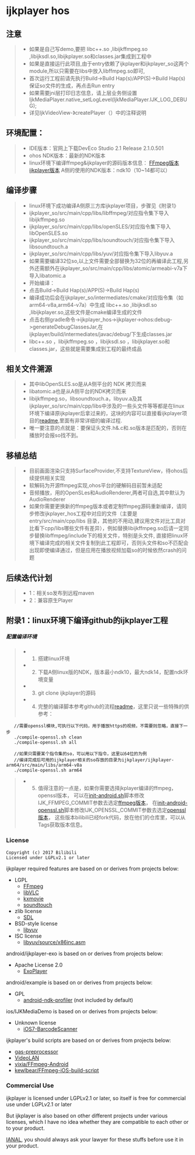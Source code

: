 # ijkplayer hos

## 注意
>+ 如果是自己写demo,要把 libc++.so ,libijkffmpeg.so ,libijksdl.so,libijkplayer.so和classes.jar集成到工程中
>+ 如果是直接运行此项目,由于entry依赖了ijkplayer和ijkplayer_so这两个module,所以只需要在libs中放入libffmpeg.so即可,
>+ 首次运行工程前请先执行Build->Build Hap(s)/APP(S)->Build Hap(s)保证so文件的生成，再点击Run entry
>+ 如果需要jni层打印日志信息，请上层业务侧设置IjkMediaPlayer.native_setLogLevel(IjkMediaPlayer.IJK_LOG_DEBUG);
>+ 详见IjkVideoView-》createPlayer（）中的注释说明

## 环境配置：
>+ IDE版本：官网上下载DevEco Studio 2.1 Release 2.1.0.501 
>+ ohos NDK版本：最新的NDK版本
>+ linux环境下编译ffmpeg&ijkplayer的源码版本信息：
   [FFmpeg版本](https://github.com/bilibili/FFmpeg/releases/tag/ff4.0--ijk0.8.8--20210205--001)
   [ijkplayer版本](https://github.com/bilibili/ijkplayer/releases/tag/k0.8.8)
   A侧的使用的NDK版本：ndk10（10~14都可以） 

## 编译步骤
>+ linux环境下成功编译A侧原三方库ijkplayer项目，步骤见《附录1》
>+ ijkplayer_so/src/main/cpp/libs/libffmpeg/对应指令集下导入libijkffmpeg.so
>+ ijkplayer_so/src/main/cpp/libs/openSLES/对应指令集下导入libOpenSLES.so
>+ ijkplayer_so/src/main/cpp/libs/soundtouch/对应指令集下导入libsoundtouch.a
>+ ijkplayer_so/src/main/cpp/libs/yuv/对应指令集下导入libyuv.a
>+ 如果需要编译32位so,以上文件需要全部替换为32位的再编译此工程,另外还需额外在ijkplayer_so/src/main/cpp/libs/atomic/armeabi-v7a下导入libatomic.a
>+ 开始编译：
>+ 点击Build->Build Hap(s)/APP(S)->Build Hap(s)
>+ 编译成功后会在ijkplayer_so/intermediates/cmake/对应指令集（如arm64-v8a,arm64-v7a）中生成 libc++.so ,libijksdl.so ,libijkplayer.so,这些文件是cmake编译生成的文件
>+ 点击右侧gradle命令->ijkplayer_hos->ijkplayer->ohos:debug->generateDebugClassesJar,在ijkplayer/build/intermediates/javac/debug/下生成classes.jar
>+ libc++.so ，libijkffmpeg.so ，libijksdl.so  ，libijkplayer.so和classes.jar，这些就是需要集成到工程的最终成品

## 相关文件溯源
>+ 其中libOpenSLES.so是从A侧平台的 NDK 拷贝而来
>+ libatomic.a也是从A侧平台的NDK拷贝而来
>+ libijkffmpeg.so，libsoundtouch.a，libyuv.a及其ijkplayer_so/src/main/cpp/libs中涉及的一些头文件等等都是在linux
环境下编译原ijkplayer后拿过来的，这块的内容可以直接看ijkplayer项目的[readme](https://github.com/bilibili/ijkplayer#readme),里面有非常详细的编译过程.  
>+ 唯一要注意的点就是：要保证头文件.h&.c和.so版本是匹配的，否则在播放时会报so找不到。


## 移植总结
>+ 目前画面渲染只支持SurfaceProvider,不支持TextureView，待ohos后续提供相关实现
>+ 软解码为开源ffmpeg实现,ohos平台的硬解码目前暂未适配
>+ 音频播放，用的OpenSLes和AudioRenderer,两者可自选,其中默认为AudioRenderer
>+ 如果你需要更换新的ffmpeg版本或者定制ffmpeg源码重新编译，请同步修改ijkplayer_hos工程中对应的文件（主要是entry/src/main/cpp/libs
目录，其他的不用动,建议用文件对比工具对比看下cpp/libs哪些文件有差异），例如替换libijkffmpeg.so后请一定同步替换libffmpeg/include下的相关文件，特别是头文件,
直接把linux环境下编译完成的相关文件复制到此工程即可，否则头文件和so不匹配会出现即使编译通过，但是应用在播放视频加载so的时候依然crash的问题

## 后续迭代计划
>+ 1：相关so发布到远程maven 
>+ 2：兼容原生Player 

## 附录1：linux环境下编译github的ijkplayer工程
##### 配置编译环境
>+ 1. 搭建linux环境
>+ 2. 下载A侧linux版的NDK，版本最小ndk10，最大ndk14，配置ndk环境变量
>+ 3. git clone ijkplayer的源码
>+ 4. 完整的编译脚本参考github的流程[readme](https://github.com/bilibili/ijkplayer#readme)，这里只说一些特殊的供参考：
```
   //需要openssl模块,可执行以下代码，用于播放https的视频，不需要则忽略，直接下一步
   ./compile-openssl.sh clean
   ./compile-openssl.sh all
```
   
```
   //如果只需要某个指令集的so，可以用以下指令，这里以64位的为例
   //编译完成后可用的ijkplayer相关的so存放的目录为ijkplayer/ijkplayer-arm64/src/main/libs/arm64-v8a
   ./compile-openssl.sh arm64
```   
>+ 5. 值得注意的一点是，如果你需要选择jkplayer编译的ffmpeg，openssl版本，
可以在[init-android.sh](https://github.com/bilibili/ijkplayer/blob/master/init-android.sh)脚本修改IJK_FFMPEG_COMMIT参数去选定[ffmpeg版本](https://github.com/bilibili/FFmpeg)，
在[init-android-openssl.sh](https://github.com/bilibili/ijkplayer/blob/master/init-android-openssl.sh)脚本修改IJK_OPENSSL_COMMIT参数去选定[openssl版本](https://github.com/bilibili/openssl)，
这些版本bilibili已经fork代码，放在他们的仓库里，可以从Tags获取版本信息。

### License

```
Copyright (c) 2017 Bilibili
Licensed under LGPLv2.1 or later
```

ijkplayer required features are based on or derives from projects below:
- LGPL
  - [FFmpeg](http://git.videolan.org/?p=ffmpeg.git)
  - [libVLC](http://git.videolan.org/?p=vlc.git)
  - [kxmovie](https://github.com/kolyvan/kxmovie)
  - [soundtouch](http://www.surina.net/soundtouch/sourcecode.html)
- zlib license
  - [SDL](http://www.libsdl.org)
- BSD-style license
  - [libyuv](https://code.google.com/p/libyuv/)
- ISC license
  - [libyuv/source/x86inc.asm](https://code.google.com/p/libyuv/source/browse/trunk/source/x86inc.asm)

android/ijkplayer-exo is based on or derives from projects below:
- Apache License 2.0
  - [ExoPlayer](https://github.com/google/ExoPlayer)

android/example is based on or derives from projects below:
- GPL
  - [android-ndk-profiler](https://github.com/richq/android-ndk-profiler) (not included by default)

ios/IJKMediaDemo is based on or derives from projects below:
- Unknown license
  - [iOS7-BarcodeScanner](https://github.com/jpwiddy/iOS7-BarcodeScanner)

ijkplayer's build scripts are based on or derives from projects below:
- [gas-preprocessor](http://git.libav.org/?p=gas-preprocessor.git)
- [VideoLAN](http://git.videolan.org)
- [yixia/FFmpeg-Android](https://github.com/yixia/FFmpeg-Android)
- [kewlbear/FFmpeg-iOS-build-script](https://github.com/kewlbear/FFmpeg-iOS-build-script) 

 ### Commercial Use

ijkplayer is licensed under LGPLv2.1 or later, so itself is free for commercial use under LGPLv2.1 or later

But ijkplayer is also based on other different projects under various licenses, which I have no idea whether they are compatible to each other or to your product.

[IANAL](https://en.wikipedia.org/wiki/IANAL), you should always ask your lawyer for these stuffs before use it in your product.



